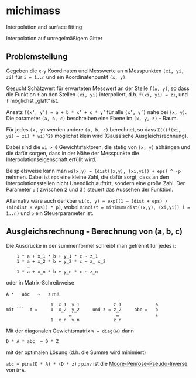 # michimass

Interpolation and surface fitting

Interpolation auf unregelmäßigem Gitter

## Problemstellung

Gegeben die x-y Koordinaten und Messwerte an n Messpunkten `(xi, yi, zi)` für `i = 1..n`
und ein Koordinatenpunkt `(x, y)`.

Gesucht Schätzwert für erwarteten Messwert an der Stelle `f(x, y)`, so dass die Funktion `f`
an den Stellen `(xi, yi)` interpoliert, d.h. `f(xi, yi) = zi`, und `f` möglichst „glatt“ ist.

Ansatz `f(x’, y’) = a + b * x’ + c * y’` für alle `(x’, y’)` nahe bei `(x, y)`.
Die parameter `(a, b, c)` beschreiben eine Ebene im `(x, y, z)` – Raum.

Für jedes `(x, y)` werden andere `(a, b, c)` berechnet, so dass `Σ(((f(xi, yi) – zi) * wi)^2)`
möglichst klein wird (Gauss’sche Ausgleichsrechnung).

Dabei sind die `wi > 0` Gewichtsfaktoren, die stetig von `(x, y)` abhängen und die dafür sorgen, dass
in der Nähe der Messpunkte die Interpolationseigenschaft erfüllt wird.

Beispielsweise kann man `wi(x,y) = (dist((x,y), (xi,yi)) + eps) ^ -p` nehmen.
Dabei ist `eps` eine kleine Zahl, die dafür sorgt, dass an den Interpolationsstellen nicht Unendlich auftritt,
sondern eine große Zahl. Der Parameter `p` ( zwischen 2 und 3 ) steuert das Aussehen der Funktion.

Alternativ wäre auch denkbar `wi(x, y) = exp((1 – (dist + eps) / (mindist + eps)) * p)`,
wobei `mindist = minimum(dist((x,y), (xi,yi)) i = 1..n)` und `p` ein Steuerparameter ist.

## Ausgleichsrechnung - Berechnung von (a, b, c)

Die Ausdrücke in der summenformel schreibt man getrennt für jedes i:

```doc
    1 * a + x_1 * b + y_1 * c ~ z_1
    1 * a + x_2 * b + y_2 * c ~ z_ x_2
        …
    1 * a + x_n * b + y_n * c ~ z_n
```

oder in Matrix-Schreibweise

`A *   abc   ~   z` mit

```doc
                 1  x_1  y_1             z_1             a
mit ```  A =     1  x_2  y_2     und z = z_2     abc =   b
                        …                 …              c
                 1  x_n  y_n             z_n
```

Mit der diagonalen Gewichtsmatrix `W = diag(w)` dann

`D * A * abc  ~ D * Z`

mit der optimalen Lösung (d.h. die Summe wird minimiert)

`abc = pinv(D * A) * (D * z)` ; `pinv` ist die
[Moore-Penrose-Pseudo-Inverse](https://de.wikipedia.org/wiki/Pseudoinverse)
von `D*A`.
